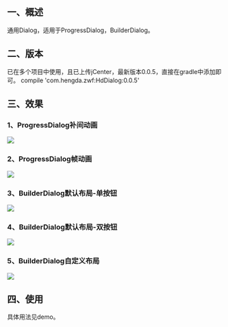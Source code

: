 ## 一、概述
通用Dialog，适用于ProgressDialog，BuilderDialog。
## 二、版本
已在多个项目中使用，且已上传jCenter，最新版本0.0.5，直接在gradle中添加即可。
compile 'com.hengda.zwf:HdDialog:0.0.5'
## 三、效果
### 1、ProgressDialog补间动画
![](http://oksdjdocc.bkt.clouddn.com/17-2-6/79120594-file_1486346779883_dc73.png)
### 2、ProgressDialog帧动画
![](http://oksdjdocc.bkt.clouddn.com/17-2-6/49606317-file_1486346779998_c220.png)
### 3、BuilderDialog默认布局-单按钮
![](http://oksdjdocc.bkt.clouddn.com/17-2-6/29506526-file_1486346780107_564f.png)
### 4、BuilderDialog默认布局-双按钮
![](http://oksdjdocc.bkt.clouddn.com/17-2-6/95840505-file_1486346780216_7f00.png)
### 5、BuilderDialog自定义布局
![](http://oksdjdocc.bkt.clouddn.com/17-2-6/76351990-file_1486346780326_3ff9.png)
## 四、使用
具体用法见demo。